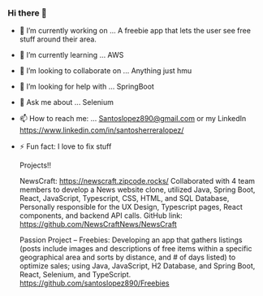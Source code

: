 ### Hi there 👋

- 🔭 I’m currently working on ...
  A freebie app that lets the user see free stuff around their area.
- 🌱 I’m currently learning ...
  AWS
- 👯 I’m looking to collaborate on ...
  Anything just hmu
- 🤔 I’m looking for help with ...
  SpringBoot
- 💬 Ask me about ...
  Selenium
- 📫 How to reach me: ...
  Santoslopez890@gmail.com or my LinkedIn https://www.linkedin.com/in/santosherreralopez/
- ⚡ Fun fact:
  I love to fix stuff

  Projects!!

  NewsCraft:
      https://newscraft.zipcode.rocks/
      Collaborated with 4 team members to develop a News website clone, utilized Java, Spring Boot, React, JavaScript, Typescript, CSS, HTML, and SQL Database, Personally responsible         for the UX Design, Typescript pages, React components, and backend API calls.
      GitHub link: https://github.com/NewsCraftNews/NewsCraft

  Passion Project – Freebies:
      Developing an app that gathers listings (posts include images and descriptions of free items within a specific geographical area and sorts by distance, and # of days listed) to         optimize sales; using Java, JavaScript, H2 Database, and Spring Boot, React, Selenium, and TypeScript.
        https://github.com/santoslopez890/Freebies
  
  
  
  
  

